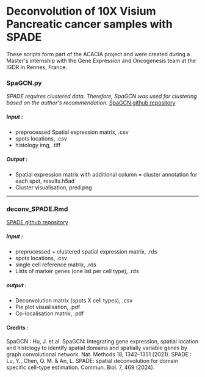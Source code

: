 # Deconvolution of 10X Visium Pancreatic cancer samples with SPADE

These scripts form part of the ACACIA project and were created during a Master's internship with the Gene Expression and Oncogenesis team at the IGDR in Rennes, France. 


### SpaGCN.py 
*SPADE requires clustered data. Therefore, SpaGCN was used for clustering based on the author's recommendation.*
[SpaGCN github repository](https://github.com/jianhuupenn/SpaGCN)
##### Input : 
- preprocessed Spatial expression matrix, .csv
- spots locations, .csv
- histology img, .tiff
  
##### Output : 
- Spatial expression matrix with additional column = cluster annotation for each spot, results.h5ad
- Cluster visualisation, pred.png

-----
### deconv_SPADE.Rmd

[SPADE github repository](https://github.com/YyLu5/SPADE)
##### Input : 
- preprocessed + clustered spatial expression matrix, .rds
- spots locations, .csv
- single cell reference matrix, .rds
- Lists of marker genes (one list per cell type), .rds
##### output : 
- Deconvolution matrix (spots X cell types), .csv
- Pie plot visualisation, .pdf
- Co-localisation matrix, .pdf

#### Credits : 
SpaGCN : 	Hu, J. et al. SpaGCN: Integrating gene expression, spatial location and histology to identify spatial domains and spatially variable genes by graph convolutional network. Nat. Methods 18, 1342–1351 (2021).
SPADE : Lu, Y., Chen, Q. M. & An, L. SPADE: spatial deconvolution for domain specific cell-type estimation. Commun. Biol. 7, 469 (2024).

